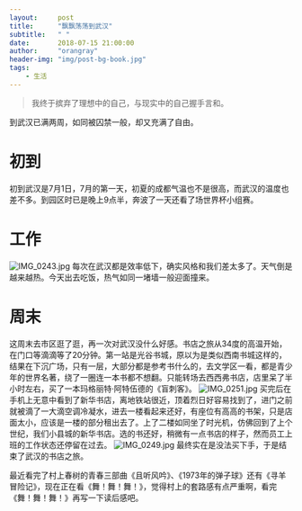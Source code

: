 ```yaml
---
layout:     post
title:      "飘飘荡荡到武汉"
subtitle:   " "
date:       2018-07-15 21:00:00
author:     "orangray"
header-img: "img/post-bg-book.jpg"
tags:
    - 生活
---
```


> 我终于摈弃了理想中的自己，与现实中的自己握手言和。

到武汉已满两周，如同被囚禁一般，却又充满了自由。

# 初到

初到武汉是7月1日，7月的第一天，初夏的成都气温也不是很高，而武汉的温度也差不多。到园区时已是晚上9点半，奔波了一天还看了场世界杯小组赛。

#  工作
![IMG_0243.jpg](https://i.loli.net/2018/07/15/5b4b3e26686ed.jpg)
每次在武汉都是效率低下，确实风格和我们差太多了。天气倒是越来越热。今天出去吃饭，热气如同一堵墙一般迎面撞来。

# 周末
这周末去市区逛了逛，再一次对武汉没什么好感。书店之旅从34度的高温开始，在门口等滴滴等了20分钟。第一站是光谷书城，原以为是类似西南书城这样的，结果在下沉广场，只有一层，大部分都是参考书什么的，去文学区一看，都是青少年的世界名著，绕了一圈连一本书都不想翻。只能转场去西西弗书店，店里呆了半小时左右，买了一本玛格丽特·阿特伍德的《盲刺客》。
![IMG_0251.jpg](https://i.loli.net/2018/07/15/5b4b3e218acd4.jpg)
买完后在手机上无意中看到了新华书店，离地铁站很近，顶着烈日好容易找到了，进门之前就被滴了一大滴空调冷凝水，进去一楼看起来还好，有座位有高高的书架，只是店面太小，应该是一楼的部分租出去了。上了二楼如同坐了时光机，仿佛回到了上个世纪，我们小县城的新华书店。选的书还好，稍微有一点书店的样子，然而员工上班的工作状态还停留在过去。
![IMG_0249.jpg](https://i.loli.net/2018/07/15/5b4b3e23bbbc9.jpg)
最终实在是没法买下手，于是结束了武汉的书店之旅。

最近看完了村上春树的青春三部曲《且听风吟》、《1973年的弹子球》还有《寻羊冒险记》，现在正在看《舞！舞！舞！》，觉得村上的套路感有点严重啊，看完《舞！舞！舞！》再写一下读后感吧。

